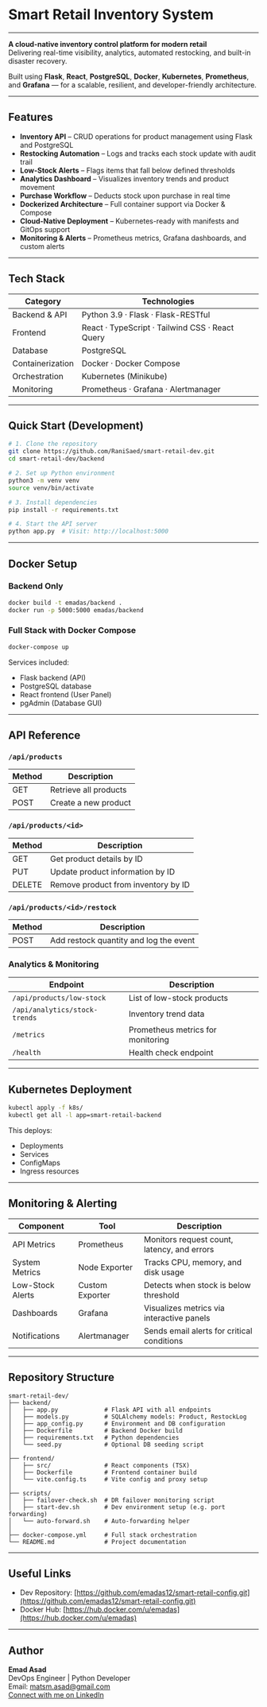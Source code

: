 # Smart Retail Inventory System

---

**A cloud-native inventory control platform for modern retail**  
Delivering real-time visibility, analytics, automated restocking, and built-in disaster recovery.

Built using **Flask**, **React**, **PostgreSQL**, **Docker**, **Kubernetes**, **Prometheus**, and **Grafana** — for a scalable, resilient, and developer-friendly architecture.

---

## Features

- **Inventory API** – CRUD operations for product management using Flask and PostgreSQL  
- **Restocking Automation** – Logs and tracks each stock update with audit trail  
- **Low-Stock Alerts** – Flags items that fall below defined thresholds  
- **Analytics Dashboard** – Visualizes inventory trends and product movement  
- **Purchase Workflow** – Deducts stock upon purchase in real time  
- **Dockerized Architecture** – Full container support via Docker & Compose  
- **Cloud-Native Deployment** – Kubernetes-ready with manifests and GitOps support  
- **Monitoring & Alerts** – Prometheus metrics, Grafana dashboards, and custom alerts

---

## Tech Stack

| Category           | Technologies                                             |
|--------------------|----------------------------------------------------------|
| Backend & API      | Python 3.9 · Flask · Flask-RESTful                       |
| Frontend           | React · TypeScript · Tailwind CSS · React Query          |
| Database           | PostgreSQL                                               |
| Containerization   | Docker · Docker Compose                                  |
| Orchestration      | Kubernetes (Minikube)                                    |
| Monitoring         | Prometheus · Grafana · Alertmanager                      |

---

## Quick Start (Development)

```bash
# 1. Clone the repository
git clone https://github.com/RaniSaed/smart-retail-dev.git
cd smart-retail-dev/backend

# 2. Set up Python environment
python3 -m venv venv
source venv/bin/activate

# 3. Install dependencies
pip install -r requirements.txt

# 4. Start the API server
python app.py  # Visit: http://localhost:5000
```

---

## Docker Setup

### Backend Only

```bash
docker build -t emadas/backend .
docker run -p 5000:5000 emadas/backend
```

### Full Stack with Docker Compose

```bash
docker-compose up
```

Services included:
- Flask backend (API)
- PostgreSQL database
- React frontend (User Panel)
- pgAdmin (Database GUI)

---

## API Reference

### `/api/products`

| Method | Description                       |
|--------|-----------------------------------|
| GET    | Retrieve all products             |
| POST   | Create a new product              |

### `/api/products/<id>`

| Method | Description                          |
|--------|--------------------------------------|
| GET    | Get product details by ID            |
| PUT    | Update product information by ID     |
| DELETE | Remove product from inventory by ID  |

### `/api/products/<id>/restock`

| Method | Description                                |
|--------|--------------------------------------------|
| POST   | Add restock quantity and log the event     |

### Analytics & Monitoring

| Endpoint                      | Description                               |
|-------------------------------|-------------------------------------------|
| `/api/products/low-stock`     | List of low-stock products                |
| `/api/analytics/stock-trends` | Inventory trend data                      |
| `/metrics`                    | Prometheus metrics for monitoring         |
| `/health`                     | Health check endpoint                     |

---

## Kubernetes Deployment

```bash
kubectl apply -f k8s/
kubectl get all -l app=smart-retail-backend
```

This deploys:
- Deployments
- Services
- ConfigMaps
- Ingress resources

---

## Monitoring & Alerting

| Component         | Tool            | Description                                     |
|-------------------|------------------|-------------------------------------------------|
| API Metrics       | Prometheus       | Monitors request count, latency, and errors     |
| System Metrics    | Node Exporter    | Tracks CPU, memory, and disk usage              |
| Low-Stock Alerts  | Custom Exporter  | Detects when stock is below threshold           |
| Dashboards        | Grafana          | Visualizes metrics via interactive panels       |
| Notifications     | Alertmanager     | Sends email alerts for critical conditions      |

---

## Repository Structure

```
smart-retail-dev/
├── backend/
│   ├── app.py             # Flask API with all endpoints
│   ├── models.py          # SQLAlchemy models: Product, RestockLog
│   ├── app_config.py      # Environment and DB configuration
│   ├── Dockerfile         # Backend Docker build
│   ├── requirements.txt   # Python dependencies
│   └── seed.py            # Optional DB seeding script
│
├── frontend/
│   ├── src/               # React components (TSX)
│   ├── Dockerfile         # Frontend container build
│   └── vite.config.ts     # Vite config and proxy setup
│
├── scripts/
│   ├── failover-check.sh  # DR failover monitoring script
│   ├── start-dev.sh       # Dev environment setup (e.g. port forwarding)
│   └── auto-forward.sh    # Auto-forwarding helper
│
├── docker-compose.yml     # Full stack orchestration
└── README.md              # Project documentation
```

---

## Useful Links

- Dev Repository: [https://github.com/emadas12/smart-retail-config.git](https://github.com/emadas12/smart-retail-config.git)  
- Docker Hub: [https://hub.docker.com/u/emadas](https://hub.docker.com/u/emadas)

---

## Author

**Emad Asad**  
DevOps Engineer | Python Developer   
Email: [matsm.asad@gmail.com](mailto:matsm.asad@gmail.com)  
[Connect with me on LinkedIn](https://www.linkedin.com/in/emad-asad-7a3271227)

